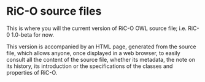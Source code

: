 # RiC-O source files

This is where you will the current version of RiC-O OWL source file; i.e. RiC-0 1.0-beta for now.

This version is accompanied by an HTML page, generated from the source file, which allows anyone, once displayed in a web browser, to easily consult all the content of the source file, whether its metadata, the note on its history, its introduction or the specifications of the classes and properties of RiC-O.




